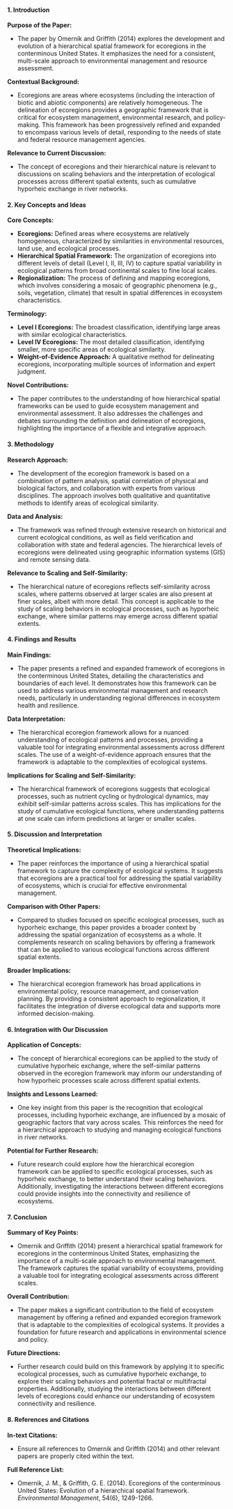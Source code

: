 #### 1. **Introduction**

**Purpose of the Paper:**

- The paper by Omernik and Griffith (2014) explores the development and evolution of a hierarchical spatial framework for ecoregions in the conterminous United States. It emphasizes the need for a consistent, multi-scale approach to environmental management and resource assessment.

**Contextual Background:**

- Ecoregions are areas where ecosystems (including the interaction of biotic and abiotic components) are relatively homogeneous. The delineation of ecoregions provides a geographic framework that is critical for ecosystem management, environmental research, and policy-making. This framework has been progressively refined and expanded to encompass various levels of detail, responding to the needs of state and federal resource management agencies.

**Relevance to Current Discussion:**

- The concept of ecoregions and their hierarchical nature is relevant to discussions on scaling behaviors and the interpretation of ecological processes across different spatial extents, such as cumulative hyporheic exchange in river networks.

#### 2. **Key Concepts and Ideas**

**Core Concepts:**

- **Ecoregions:** Defined areas where ecosystems are relatively homogeneous, characterized by similarities in environmental resources, land use, and ecological processes.
- **Hierarchical Spatial Framework:** The organization of ecoregions into different levels of detail (Level I, II, III, IV) to capture spatial variability in ecological patterns from broad continental scales to fine local scales.
- **Regionalization:** The process of defining and mapping ecoregions, which involves considering a mosaic of geographic phenomena (e.g., soils, vegetation, climate) that result in spatial differences in ecosystem characteristics.

**Terminology:**

- **Level I Ecoregions:** The broadest classification, identifying large areas with similar ecological characteristics.
- **Level IV Ecoregions:** The most detailed classification, identifying smaller, more specific areas of ecological similarity.
- **Weight-of-Evidence Approach:** A qualitative method for delineating ecoregions, incorporating multiple sources of information and expert judgment.

**Novel Contributions:**

- The paper contributes to the understanding of how hierarchical spatial frameworks can be used to guide ecosystem management and environmental assessment. It also addresses the challenges and debates surrounding the definition and delineation of ecoregions, highlighting the importance of a flexible and integrative approach.

#### 3. **Methodology**

**Research Approach:**

- The development of the ecoregion framework is based on a combination of pattern analysis, spatial correlation of physical and biological factors, and collaboration with experts from various disciplines. The approach involves both qualitative and quantitative methods to identify areas of ecological similarity.

**Data and Analysis:**

- The framework was refined through extensive research on historical and current ecological conditions, as well as field verification and collaboration with state and federal agencies. The hierarchical levels of ecoregions were delineated using geographic information systems (GIS) and remote sensing data.

**Relevance to Scaling and Self-Similarity:**

- The hierarchical nature of ecoregions reflects self-similarity across scales, where patterns observed at larger scales are also present at finer scales, albeit with more detail. This concept is applicable to the study of scaling behaviors in ecological processes, such as hyporheic exchange, where similar patterns may emerge across different spatial extents.

#### 4. **Findings and Results**

**Main Findings:**

- The paper presents a refined and expanded framework of ecoregions in the conterminous United States, detailing the characteristics and boundaries of each level. It demonstrates how this framework can be used to address various environmental management and research needs, particularly in understanding regional differences in ecosystem health and resilience.

**Data Interpretation:**

- The hierarchical ecoregion framework allows for a nuanced understanding of ecological patterns and processes, providing a valuable tool for integrating environmental assessments across different scales. The use of a weight-of-evidence approach ensures that the framework is adaptable to the complexities of ecological systems.

**Implications for Scaling and Self-Similarity:**

- The hierarchical framework of ecoregions suggests that ecological processes, such as nutrient cycling or hydrological dynamics, may exhibit self-similar patterns across scales. This has implications for the study of cumulative ecological functions, where understanding patterns at one scale can inform predictions at larger or smaller scales.

#### 5. **Discussion and Interpretation**

**Theoretical Implications:**

- The paper reinforces the importance of using a hierarchical spatial framework to capture the complexity of ecological systems. It suggests that ecoregions are a practical tool for addressing the spatial variability of ecosystems, which is crucial for effective environmental management.

**Comparison with Other Papers:**

- Compared to studies focused on specific ecological processes, such as hyporheic exchange, this paper provides a broader context by addressing the spatial organization of ecosystems as a whole. It complements research on scaling behaviors by offering a framework that can be applied to various ecological functions across different spatial extents.

**Broader Implications:**

- The hierarchical ecoregion framework has broad applications in environmental policy, resource management, and conservation planning. By providing a consistent approach to regionalization, it facilitates the integration of diverse ecological data and supports more informed decision-making.

#### 6. **Integration with Our Discussion**

**Application of Concepts:**

- The concept of hierarchical ecoregions can be applied to the study of cumulative hyporheic exchange, where the self-similar patterns observed in the ecoregion framework may inform our understanding of how hyporheic processes scale across different spatial extents.

**Insights and Lessons Learned:**

- One key insight from this paper is the recognition that ecological processes, including hyporheic exchange, are influenced by a mosaic of geographic factors that vary across scales. This reinforces the need for a hierarchical approach to studying and managing ecological functions in river networks.

**Potential for Further Research:**

- Future research could explore how the hierarchical ecoregion framework can be applied to specific ecological processes, such as hyporheic exchange, to better understand their scaling behaviors. Additionally, investigating the interactions between different ecoregions could provide insights into the connectivity and resilience of ecosystems.

#### 7. **Conclusion**

**Summary of Key Points:**

- Omernik and Griffith (2014) present a hierarchical spatial framework for ecoregions in the conterminous United States, emphasizing the importance of a multi-scale approach to environmental management. The framework captures the spatial variability of ecosystems, providing a valuable tool for integrating ecological assessments across different scales.

**Overall Contribution:**

- The paper makes a significant contribution to the field of ecosystem management by offering a refined and expanded ecoregion framework that is adaptable to the complexities of ecological systems. It provides a foundation for future research and applications in environmental science and policy.

**Future Directions:**

- Further research could build on this framework by applying it to specific ecological processes, such as cumulative hyporheic exchange, to explore their scaling behaviors and potential fractal or multifractal properties. Additionally, studying the interactions between different levels of ecoregions could enhance our understanding of ecosystem connectivity and resilience.

#### 8. **References and Citations**

**In-text Citations:**

- Ensure all references to Omernik and Griffith (2014) and other relevant papers are properly cited within the text.

**Full Reference List:**

- Omernik, J. M., & Griffith, G. E. (2014). Ecoregions of the conterminous United States: Evolution of a hierarchical spatial framework. _Environmental Management_, 54(6), 1249-1266.